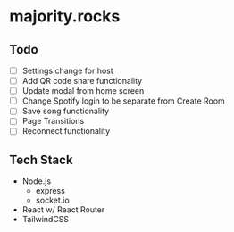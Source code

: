 # majority.rocks

## Todo
- [ ] Settings change for host
- [ ] Add QR code share functionality
- [ ] Update modal from home screen
- [ ] Change Spotify login to be separate from Create Room
- [ ] Save song functionality
- [ ] Page Transitions
- [ ] Reconnect functionality

## Tech Stack

- Node.js
  - express
  - socket.io
- React w/ React Router
- TailwindCSS